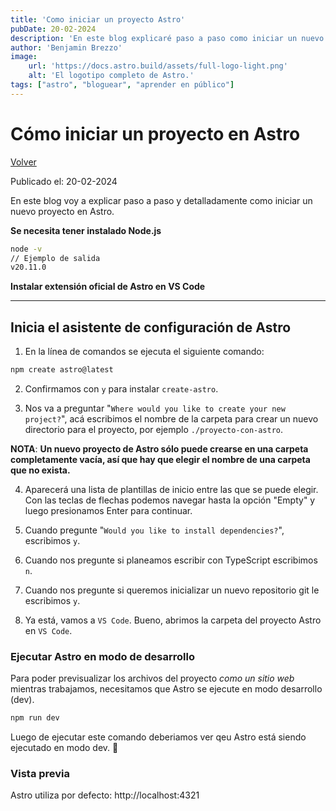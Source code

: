 ```yaml
---
title: 'Como iniciar un proyecto Astro'
pubDate: 20-02-2024
description: 'En este blog explicaré paso a paso como iniciar un nuevo proyecto en Astro'
author: 'Benjamin Brezzo'
image:
    url: 'https://docs.astro.build/assets/full-logo-light.png'
    alt: 'El logotipo completo de Astro.'
tags: ["astro", "bloguear", "aprender en público"]
---
```

# Cómo iniciar un proyecto en Astro
[Volver](/blog/)

Publicado el: 20-02-2024

En este blog voy a explicar paso a paso y detalladamente como iniciar un nuevo proyecto en Astro.

**Se necesita tener instalado Node.js**
``` bash
node -v
// Ejemplo de salida
v20.11.0
```
**Instalar extensión oficial de Astro en VS Code**

---

## Inicia el asistente de configuración de Astro
1. En la línea de comandos se ejecuta el siguiente comando: 
``` bash
npm create astro@latest 
```
2. Confirmamos con `y` para instalar `create-astro`.

3. Nos va a preguntar "`Where would you like to create your new project?`", acá escribimos el nombre de la carpeta para crear un nuevo directorio para el proyecto, por ejemplo `./proyecto-con-astro`.

**NOTA**:
**Un nuevo proyecto de Astro sólo puede crearse en una carpeta completamente vacía, así que hay que elegir el nombre de una carpeta que no exista.**

4. Aparecerá una lista de plantillas de inicio entre las que se puede elegir. Con las teclas de flechas podemos navegar hasta la opción "Empty" y luego presionamos Enter para continuar.

5. Cuando pregunte "`Would you like to install dependencies?`", escribimos `y`.

6. Cuando nos pregunte si planeamos escribir con TypeScript escribimos `n`.

7. Cuando nos pregunte si queremos inicializar un nuevo repositorio git le escribimos `y`.

8. Ya está, vamos a `VS Code`. Bueno, abrimos la carpeta del proyecto Astro en `VS Code`.

### Ejecutar Astro en modo de desarrollo
Para poder previsualizar los archivos del proyecto *como un sitio web* mientras trabajamos, necesitamos que Astro se ejecute en modo desarrollo (dev).

``` bash
npm run dev
```
Luego de ejecutar este comando deberiamos ver qeu Astro está siendo ejecutado en modo dev. 🚀

### Vista previa
Astro utiliza por defecto: http://localhost:4321
